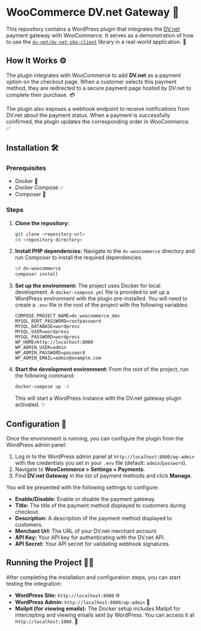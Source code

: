 #  WooCommerce DV.net Gateway 🛒

This repository contains a WordPress plugin that integrates the [DV.net](https://dv.net) payment gateway with WooCommerce. It serves as a demonstration of how to use the [`dv-net/dv-net-php-client`](https://github.com/dv-net/dv-net-php-client) library in a real-world application. 🚀

## How It Works ⚙️

The plugin integrates with WooCommerce to add **DV.net** as a payment option on the checkout page. When a customer selects this payment method, they are redirected to a secure payment page hosted by DV.net to complete their purchase. 💳

The plugin also exposes a webhook endpoint to receive notifications from DV.net about the payment status. When a payment is successfully confirmed, the plugin updates the corresponding order in WooCommerce. ✅

## Installation 🛠️

### Prerequisites

* Docker 🐳
* Docker Compose 🎶
* Composer 🎼

### Steps

1.  **Clone the repository:**
    ```bash
    git clone <repository-url>
    cd <repository-directory>
    ```

2.  **Install PHP dependencies:**
    Navigate to the `dv-woocommerce` directory and run Composer to install the required dependencies.
    ```bash
    cd dv-woocommerce
    composer install
    ```

3.  **Set up the environment:**
    The project uses Docker for local development. A `docker-compose.yml` file is provided to set up a WordPress environment with the plugin pre-installed. You will need to create a `.env` file in the root of the project with the following variables:

    ```env
    COMPOSE_PROJECT_NAME=dv_woocommerce_dev
    MYSQL_ROOT_PASSWORD=rootpassword
    MYSQL_DATABASE=wordpress
    MYSQL_USER=wordpress
    MYSQL_PASSWORD=wordpress
    WP_HOME=http://localhost:8000
    WP_ADMIN_USER=admin
    WP_ADMIN_PASSWORD=password
    WP_ADMIN_EMAIL=admin@example.com
    ```

4.  **Start the development environment:**
    From the root of the project, run the following command:
    ```bash
    docker-compose up -d
    ```
    This will start a WordPress instance with the DV.net gateway plugin activated. ✨

## Configuration 🔧

Once the environment is running, you can configure the plugin from the WordPress admin panel:

1.  Log in to the WordPress admin panel at `http://localhost:8000/wp-admin` with the credentials you set in your `.env` file (default: `admin`/`password`).
2.  Navigate to **WooCommerce > Settings > Payments**.
3.  Find **DV.net Gateway** in the list of payment methods and click **Manage**.

You will be presented with the following settings to configure:

* **Enable/Disable:** Enable or disable the payment gateway.
* **Title:** The title of the payment method displayed to customers during checkout.
* **Description:** A description of the payment method displayed to customers.
* **Merchant Url:** The URL of your DV.net merchant account.
* **API Key:** Your API key for authenticating with the DV.net API.
* **API Secret:** Your API secret for validating webhook signatures.

## Running the Project 🏃‍♀️

After completing the installation and configuration steps, you can start testing the integration:

* **WordPress Site:** `http://localhost:8000` 🌐
* **WordPress Admin:** `http://localhost:8000/wp-admin` 🔑
* **Mailpit (for viewing emails):** The Docker setup includes Mailpit for intercepting and viewing emails sent by WordPress. You can access it at `http://localhost:1080`. 📧
